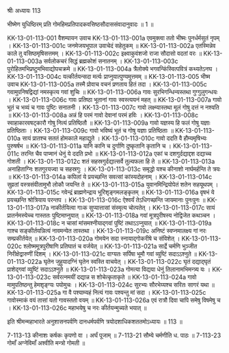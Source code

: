 श्रीः
अध्यायः 113

भीष्मेण युधिष्ठिरम् प्रति गोमहिमप्रतिपादकवसिष्ठसौदाससंवादानुवादः ॥ 1 ॥

KK-13-01-113-001	वैशम्पायन उवाच 
KK-13-01-113-001a	एवमुक्त्वा ततो भीष्मः पुनर्धर्मसुतं नृपम् ।
KK-13-01-113-001c	जनमेजयभूपाल उवाचेदं सहेतुकम् ॥
KK-13-01-113-002a	एतस्मिन्नेव काले तु वसिष्ठमृषिसत्तमम् ।
KK-13-01-113-002c	इक्ष्वाकुवंशजो राजा सौदासो वदतां वरः ॥
KK-13-01-113-003a	सर्वलोकचरं सिद्धं ब्रह्मकोशं सनातनम् ।
KK-13-01-113-003c	पुरोहितमभिप्रष्टुमभिवाद्योपचक्रमे ॥
KK-13-01-113-004a	त्रैलोक्ये भगवन्किंस्वित्पवित्रं कथ्यतेऽनघ ।
KK-13-01-113-004c	यत्कीर्तयन्सदा मर्त्यः प्राप्नुयात्पुण्यमुत्तमम् ॥
KK-13-01-113-005	भीष्म उवाच 
KK-13-01-113-005a	तस्मै प्रोवाच वचनं प्रणताय हितं तदा ।
KK-13-01-113-005c	गवामुपनिषद्विद्यां नमस्कृत्य गवां शुचिः ॥
KK-13-01-113-006a	गावः सुरभिगन्धिन्यस्तथा गुग्गुलुगन्धयः ।
KK-13-01-113-006c	गावः प्रतिष्ठा भूतानां गावः स्वस्त्ययनं महत् ॥
KK-13-01-113-007a	गावो भूतं च भव्यं च गावः पुष्टिः सनातनी ।
KK-13-01-113-007c	गावो लक्ष्म्यास्तथा मूलं गोषु दत्तं न नश्यति ॥
KK-13-01-113-008a	अन्नं हि परमं गावो देवानां परमं हविः ।
KK-13-01-113-008c	स्वाहाकारवषट्कारौ गोषु नित्यं प्रतिष्ठितौ ॥
KK-13-01-113-009a	गावो यज्ञस्य हि फलं गोषु यज्ञाः प्रतिष्ठिताः ।
KK-13-01-113-009c	गावो भविष्यं भूतं च गोषु यज्ञाः प्रतिष्ठिताः ॥
KK-13-01-113-010a	सायं प्रातश्च सततं होमकाले महाद्युते ।
KK-13-01-113-010c	गावो ददति वै हौम्यमृषिभ्यः पुरुषर्षभ ॥
KK-13-01-113-011a	यानि कानि च दुर्गाणि दुष्कृतानि कृतानि च ।
KK-13-01-113-011c	तरन्ति चैव पाप्मानं धेनुं ये ददति प्रभो ॥
KK-13-01-113-012a	एकां च दशगुर्दद्याद्दश दद्याच्च गोशती ।
KK-13-01-113-012c	शतं सहस्रगुर्दद्यात्सर्वे तुल्यफला हि ते ॥
KK-13-01-113-013a	अनाहिताग्निः शतगुरयज्वा च सहस्रगुः ।
KK-13-01-113-013c	समृद्धो यश्च कीनाशो नार्घमर्हन्ति ते त्रयः ॥
KK-13-01-113-014a	कपिलां ये प्रयच्छन्ति सवत्सां कांस्यदोहनाम् ।
KK-13-01-113-014c	सुव्रतां वस्त्रसंवीतामुभौ लोकौ जयन्ति ते ॥
KK-13-01-113-015a	युवानमिन्द्रियोपेतं शतेन सहयूथपम् ।
KK-13-01-113-015c	गवेन्द्रं ब्राह्मणेन्द्राय भूरिशृङ्गमलङ्कृतम् ॥
KK-13-01-113-016a	वृषभं ये प्रयच्छन्ति श्रोत्रियाय परन्तप ।
KK-13-01-113-016c	ऐश्वर्यं तेऽधिगच्छन्ति जायमानाः पुनःपुनः ॥
KK-13-01-113-017a	नाकीर्तयित्वा गाःक सुप्यात्तासां संस्मृत्य चोत्पतेत् ।
KK-13-01-113-017c	सायं प्रातर्नमस्येच्च गास्ततः पुष्टिमाप्नुयात् ॥
KK-13-01-113-018a	गवां मूत्रपुरीषस्य नोद्विजेत कथञ्चन ।
KK-13-01-113-018c	न चासां मांसमश्नीयाद्गवां पुष्टिं तथाऽऽप्नुयात् ॥
KK-13-01-113-019a	गाश्च सङ्कीर्तयन्नित्यं नावमन्येत तास्तथा ।
KK-13-01-113-019c	अनिष्टं स्वप्नमालक्ष्य गां नरः सम्प्रकीर्तयेत् ॥
KK-13-01-113-020a	गोमयेन सदा स्नायाद्गोकरीषे च संविशेत् ।
KK-13-01-113-020c	श्लोष्ममूत्रपुरीषाणि प्रतिघातं च वर्जयेत् ॥
KK-13-01-113-021a	सार्द्रे चर्मणि भुञ्जीत निरीक्षेद्वारुणीं दिशम् ।
KK-13-01-113-021c	वाग्यतः सर्पिषा भूमौ गवां व्युष्टिं सदाऽऽश्नुते ॥
KK-13-01-113-022a	घृतेन जुहुयादग्निं घृतेन स्वस्ति वाचयेत् ।
KK-13-01-113-022c	घृतं दद्याद्घृतं प्राशेद्गवां व्युष्टिं सदाऽऽश्नुते ॥
KK-13-01-113-023a	गोमत्या विद्यया धेनुं तिलानामभिमन्त्र्य यः ।
KK-13-01-113-023c	सर्वरत्नमयीं दद्यान्न स शोचेत्कृताकृते ॥
KK-13-01-113-024a	गावो मामुपतिष्ठन्तु हेमशृङ्ग्यः पयोमुचः ।
KK-13-01-113-024c	सुरभ्यः सौरभेय्यश्च सरितः सागरं यथा ॥
KK-13-01-113-025a	गा वै पश्याम्यहं नित्यं गावः पश्यन्तु मां सदा ।
KK-13-01-113-025c	गावोस्माकं वयं तासां यतो गावस्ततो वयम् ॥
KK-13-01-113-026a	एवं रात्रौ दिवा चापि समेषु विषमेषु च ।
KK-13-01-113-026c	महाभयेषु च नरः कीर्तयन्मुच्यते भयात् ॥ 

इति श्रीमन्महाभारते अनुशासनपर्वणि दानधर्मपर्वणि त्रयोदशाधिकशततमोऽध्यायः ॥ 113 ॥

7-113-13 कीनाशः कर्षकः कृपणो वा । अर्घं पूजाम् ॥ 7-113-21 सौम्ये चर्मणीति ध. पाठः ॥ 7-113-23 गोमाँ अग्नेविमाँ अश्वीति मन्त्रो गोमती ॥
